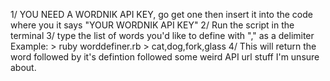 1/ YOU NEED A WORDNIK API KEY, go get one then insert it into the code where you it says "YOUR WORDNIK API KEY"
2/ Run the script in the terminal
3/ type the list of words you'd like to define with "," as a delimiter 
   Example: 
       > ruby worddefiner.rb
       > cat,dog,fork,glass
4/ This will return the word followed by it's defintion followed some weird API url stuff I'm unsure about.

